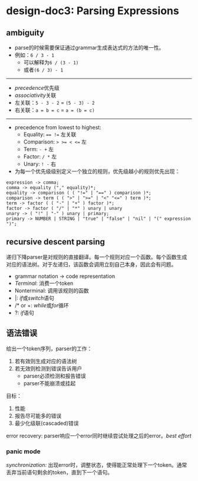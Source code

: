 # design-doc3: Parsing Expressions

## ambiguity

+ parse的时候需要保证通过grammar生成表达式的方法的唯一性。
+ 例如：`6 / 3 - 1`
  + 可以解释为`6 / (3 - 1)`
  + 或者`(6 / 3) - 1`

---

+ *precedence*优先级
+  *associativity*关联
  + 左关联：`5 - 3 - 2` = `(5 - 3) - 2`
  + 右关联：`a = b = c` = `a = (b = c)`

---

+ precedence from lowest to highest:
  + Equality: `== !=` 左关联
  + Comparison: `> >= < <=` 左
  + Term: `- +` 左
  + Factor: `/ *` 左
  + Unary: `! -` 右
+ 为每一个优先级级别定义一个独立的规则，优先级越小的规则优先出现：

```
expression -> comma;
comma -> equality ("," equality)*;
equality -> comparison ( ( "!=" | "==" ) comparison )*;
comparison -> term ( ( ">" | ">=" | "<" "<=" ) term )*;
term -> factor ( ( "-" | "+" ) factor )*;
factor -> factor ( "/" | "*" ) unary | unary
unary -> ( "!" | "-" ) unary | primary;
primary -> NUMBER | STRING | "true" | "false" | "nil" | "(" expression ")";
```

## recursive descent parsing

递归下降parser是对规则的直接翻译。每一个规则对应一个函数。每个函数生成对应的语法树。对于左递归，该函数会调用立刻自己本身，因此会有问题。

+ grammar notation -> code representation
+ *Terminal*: 消费一个token
+ Nonterminal: 调用该规则的函数
+ |: *if*或*switch*语句
+ /* or +: *while*或*for*循环
+ ?: *if*语句

## 语法错误

给出一个token序列，parser的工作：

1. 若有效则生成对应的语法树
2. 若无效则检测到错误告诉用户
    + parser必须检测和报告错误
    + parser不能崩溃或挂起

目标：

1. 性能
2. 报告尽可能多的错误
3. 最少化级联(cascaded)错误

error recovery: parser响应一个error同时继续尝试处理之后的error。*best effort*

### panic mode

*synchronization:* 出现error时，调整状态，使得能正常处理下一个token。通常丢弃当前语句剩余的token，直到下一个语句。
